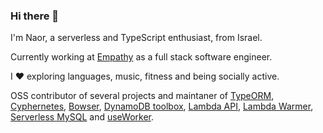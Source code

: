 ### Hi there 👋

I'm Naor, a serverless and TypeScript enthusiast, from Israel.

Currently working at [Empathy](https://www.empathy.com/) as a full stack software engineer.

I ❤️ exploring languages, music, fitness and being socially active.

OSS contributor of several projects and maintaner of [TypeORM](https://www.npmjs.com/package/typeorm), [Cyphernetes](https://github.com/AvitalTamir/cyphernetes), [Bowser](https://github.com/bowser-js/bowser), [DynamoDB toolbox](https://www.npmjs.com/package/dynamodb-toolbox), [Lambda API](https://www.npmjs.com/package/lambda-api), [Lambda Warmer](https://www.npmjs.com/package/lambda-warmer), [Serverless MySQL](https://www.npmjs.com/package/serverless-mysql) and [useWorker](https://www.npmjs.com/package/@koale/useworker).

